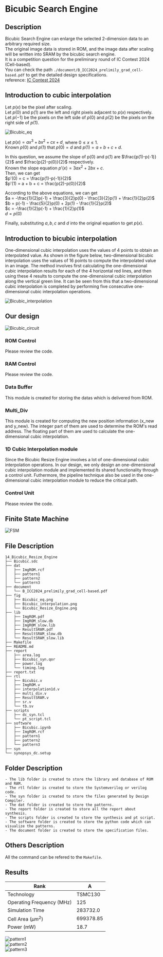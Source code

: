 # Bicubic Search Engine

## Description
Bicubic Search Engine can enlarge the selected 2-dimension data to an arbitrary required size.  
The original image data is stored in ROM, and the image data after scaling will be written into SRAM by the bicubic search engine.  
It is a competition question for the preliminary round of IC Contest 2024 (Cell-based).  
You can check the path `./document/B_ICC2024_prelimily_grad_cell-based.pdf` to get the detailed design specifications.  
reference: [IC Contest 2024](https://www.iccontest2024.com/)

## Introduction to cubic interpolation
Let $p(x)$ be the pixel after scaling.  
Let $p(0)$ and p(1) are the left and right pixels adjacent to $p(x)$ respectively.  
Let $p(-1)$ be the pixels on the left side of $p(0)$ and $p(2)$ be the pixels on the right side of $p(1)$.  

![Bicubic_eq](https://github.com/jorjorrrrrr/ICDC/blob/main/14_Bicubic_Resize_Engine/fig/Bicubic_eq.png)  

Let $p(x) = ax^3 + bx^2 + cx + d$, where $0 \leq x \leq 1$.  
Known $p(0)$ and $p(1)$ that $p(0) = d$ and $p(1) = a + b + c + d$.  

In this question, we assume the slope of p(0) and p(1) are $\frac{p(1)-p(-1)}{2}$ and $\frac{p(2)-p(0)}{2}$ respectively.  
Known the slope equation $p'(x) = 3ax^2 + 2bx + c$.  
Then, we can get  
$p'(0) = c = \frac{p(1)-p(-1)}{2}$  
$p'(1) = a + b + c = \frac{p(2)-p(0)}{2}$  

According to the above equations, we can get  
$a = -\frac{1}{2}p(-1) + \frac{3}{2}p(0) - \frac{3}{2}p(1) + \frac{1}{2}p(2)$  
$b = p(-1) - \frac{5}{2}p(0) + 2p(1) - \frac{1}{2}p(2)$  
$c = -\frac{1}{2}p(-1) + \frac{1}{2}p(1)$  
$d = p(0)$  

Finally, substituting $a, b, c$ and $d$ into the original equation to get $p(x)$.  

## Introduction to bicubic interpolation
One-dimensional cubic interpolation uses the values of 4 points to obtain an interpolated value.
As shown in the figure below, two-dimensional bicubic interpolation uses the values of 16 points to compute the interpolated value in an image.
The method involves first calculating the one-dimensional cubic interpolation results for each of the 4 horizontal red lines, 
and then using these 4 results to compute the one-dimensional cubic interpolation along the vertical green line.
It can be seen from this that a two-dimensional cubic interpolation is completed by performing five consecutive one-dimensional cubic interpolation operations.  

![Bicubic_interpolation](https://github.com/jorjorrrrrr/ICDC/blob/main/14_Bicubic_Resize_Engine/fig/Bicubic_interpolation.png)  

## Our design

![Bicubic_circuit](https://github.com/jorjorrrrrr/ICDC/blob/main/14_Bicubic_Resize_Engine/fig/Bicubic_circuit.png)

### ROM Control
Please review the code.

### RAM Control
Please review the code.

### Data Buffer
This module is created for storing the datas which is delivered from ROM.

### Multi_Div
This module is created for computing the new position information (x_new and y_new).
The integer part of them are used to determine the ROM's read address.
The floating part of them are used to calculate the one-dimensional cubic interpolation.

### 1D Cubic Interpolation module
Since the Bicubic Resize Engine involves a lot of one-dimensional cubic interpolation operations.
In our design, we only design an one-dimensional cubic interpolation module and implemented its shared functionality through a control unit.
Futhermore, the pipeline technique also be used in the one-dimensional cubic interpolation module to reduce the critical path.

### Control Unit
Please review the code.

## Finite State Machine

![FSM](https://github.com/jorjorrrrrr/ICDC/blob/main/14_Bicubic_Resize_Engine/fig/FSM.png)  

## File Description 
```
14_Bicubic_Resize_Engine
├── Bicubic.sdc
├── dat
│   ├── ImgROM.rcf
│   ├── pattern1
│   ├── pattern2
│   └── pattern3
├── document
│   └── B_ICC2024_prelimily_grad_cell-based.pdf
├── fig
│   ├── Bicubic_eq.png
│   ├── Bicubic_interpolation.png
│   └── Bicubic_Resize_Engine.png
├── lib
│   ├── ImgROM.pdf
│   ├── ImgROM_slow.db
│   ├── ImgROM_slow.lib
│   ├── ResultSRAM.pdf
│   ├── ResultSRAM_slow.db
│   └── ResultSRAM_slow.lib
├── Makefile
├── README.md
├── report
│   ├── area.log
│   ├── Bicubic_syn.qor
│   ├── power.log
│   └── timing.log
├── report.txt
├── rtl
│   ├── Bicubic.v
│   ├── ImgROM.v
│   ├── interpolation1d.v
│   ├── multi_div.v
│   ├── ResultSRAM.v
│   ├── sr.v
│   └── tb.sv
├── scripts
│   ├── dc_syn.tcl
│   └── pt_script.tcl
├── software
│   ├── Bicubic.ipynb
│   ├── ImgROM.rcf
│   ├── pattern1
│   ├── pattern2
│   └── pattern3
├── syn
└── synopsys_dc.setup
```

## Folder Description
```
- The lib folder is created to store the library and database of ROM and RAM.
- The rtl folder is created to store the Systemverilog or verilog code.
- The syn folder is created to store the files generated by Design Compiler.
- The dat folder is created to store the patterns.
- The report folder is created to store all the report about synthesis.
- The scripts folder is created to store the synthesis and pt script.
- The software folder is created to store the python code which can visualize the patterns.
- The document folder is created to store the specification files.
```

## Others Description
All the command can be refered to the `Makefile`.

## Results
|   Rank                     | A         |
|---------------             |---------  |
|   Technology               | TSMC130   |
|  Operating Frequency (MHz) | 125       |
|  Simulation Time           | 283732.0  |
|  Cell Area ($\mu m^2$)     | 699378.85 |        
|  Power (mW)                | 18.7      |

![pattern1](https://github.com/jorjorrrrrr/ICDC/blob/main/14_Bicubic_Resize_Engine/fig/pattern1.png)  
![pattern2](https://github.com/jorjorrrrrr/ICDC/blob/main/14_Bicubic_Resize_Engine/fig/pattern2.png)  
![pattern3](https://github.com/jorjorrrrrr/ICDC/blob/main/14_Bicubic_Resize_Engine/fig/pattern3.png)  
